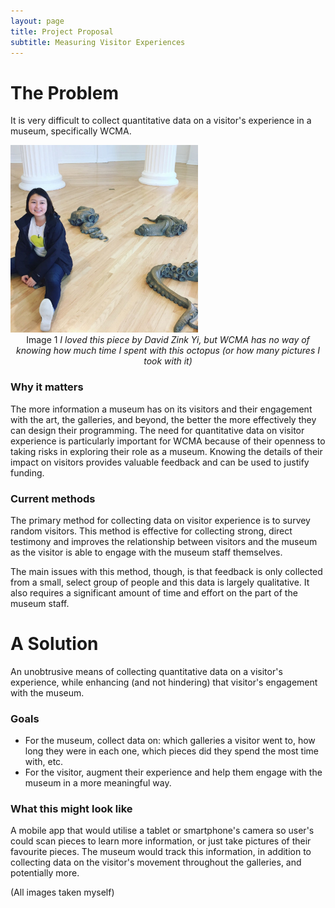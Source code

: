 ```yaml
---
layout: page
title: Project Proposal
subtitle: Measuring Visitor Experiences
---
```


# The Problem

It is very difficult to collect quantitative data on a visitor's experience in a museum, specifically WCMA.

<img src="/img/project/octopus.jpg" alt="octopus" style="width:300px;height:300px;">

<center>
Image 1 <i> I loved this piece by David Zink Yi, but WCMA has no way of knowing how much time I spent with this octopus (or how many pictures I took with it) </i>
</center>

### Why it matters
The more information a museum has on its visitors and their engagement with the art, the galleries, and beyond, the better the more effectively they can design their programming. The need for quantitative data on visitor experience is particularly important for WCMA because of their openness to taking risks in exploring their role as a museum. Knowing the details of their impact on visitors provides valuable feedback and can be used to justify funding.

### Current methods
The primary method for collecting data on visitor experience is to survey random visitors. This method is effective for collecting strong, direct testimony and improves the relationship between visitors and the museum as the visitor is able to engage with the museum staff themselves.

The main issues with this method, though, is that feedback is only collected from a small, select group of people and this data is largely qualitative. It also requires a significant amount of time and effort on the part of the museum staff.

# A Solution

An unobtrusive means of collecting quantitative data on a visitor's experience, while enhancing (and not hindering) that visitor's engagement with the museum.

### Goals
- For the museum, collect data on: which galleries a visitor went to, how long they were in each one, which pieces did they spend the most time with, etc.
- For the visitor, augment their experience and help them engage with the museum in a more meaningful way.

### What this might look like
A mobile app that would utilise a tablet or smartphone's camera so user's could scan pieces to learn more information, or just take pictures of their favourite pieces. The museum would track this information, in addition to collecting data on the visitor's movement throughout the galleries, and potentially more.

(All images taken myself)

